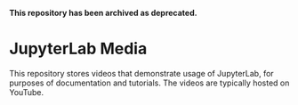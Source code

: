 **This repository has been archived as deprecated.**

# JupyterLab Media

This repository stores videos that demonstrate usage of JupyterLab,
for purposes of documentation and tutorials.
The videos are typically hosted on YouTube.

